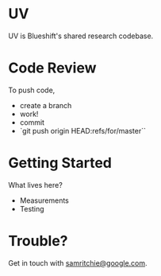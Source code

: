 # UV

UV is Blueshift's shared research codebase.

# Code Review

To push code,

- create a branch
- work!
- commit
- `git push origin HEAD:refs/for/master``

# Getting Started

What lives here?

- Measurements
- Testing

# Trouble?

Get in touch with samritchie@google.com.
